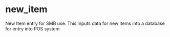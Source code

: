 # new_item
New Item entry for SMB use.
This inputs data for new items into a database for entry into POS system
